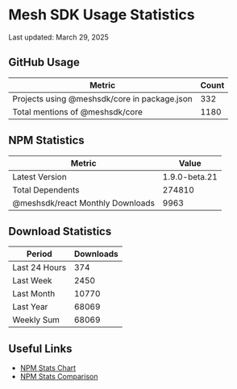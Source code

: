 # Mesh SDK Usage Statistics
Last updated: March 29, 2025

## GitHub Usage
| Metric | Count |
|--------|-------|
| Projects using @meshsdk/core in package.json | 332 |
| Total mentions of @meshsdk/core | 1180 |

## NPM Statistics
| Metric | Value |
|--------|-------|
| Latest Version | 1.9.0-beta.21 |
| Total Dependents | 274810 |
| @meshsdk/react Monthly Downloads | 9963 |

## Download Statistics
| Period | Downloads |
|--------|-----------|
| Last 24 Hours | 374 |
| Last Week | 2450 |
| Last Month | 10770 |
| Last Year | 68069 |
| Weekly Sum | 68069 |

## Useful Links
- [NPM Stats Chart](https://npm-stat.com/charts.html?package=@meshsdk/core&from=2024-03-29&to=2025-03-29)
- [NPM Stats Comparison](https://npm-stat.com/charts.html?package=@meshsdk/core,@meshsdk/react&from=2024-03-29&to=2025-03-29)
